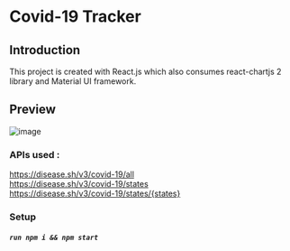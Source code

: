 # Covid-19 Tracker

## Introduction

This project is created with React.js which also consumes react-chartjs 2 library and Material UI framework. 


## Preview

![image](https://user-images.githubusercontent.com/14363551/115133447-eae45a00-a025-11eb-94aa-03265ec7cbbd.png)


### APIs used : 

https://disease.sh/v3/covid-19/all \
https://disease.sh/v3/covid-19/states \
https://disease.sh/v3/covid-19/states/{states}


### Setup

##### `run npm i && npm start`
